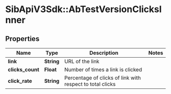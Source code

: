 # SibApiV3Sdk::AbTestVersionClicksInner

## Properties
Name | Type | Description | Notes
------------ | ------------- | ------------- | -------------
**link** | **String** | URL of the link | 
**clicks_count** | **Float** | Number of times a link is clicked | 
**click_rate** | **String** | Percentage of clicks of link with respect to total clicks | 


